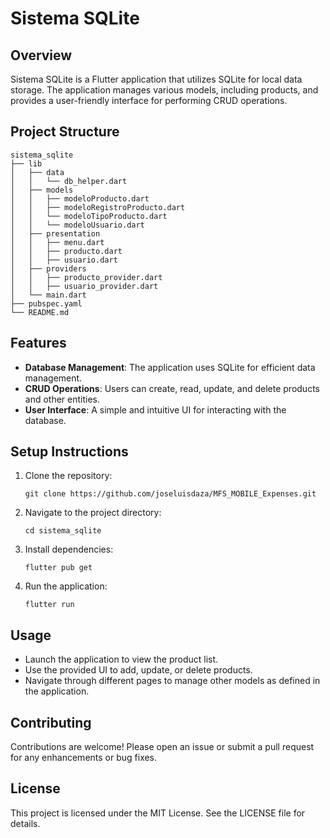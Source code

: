 # Sistema SQLite

## Overview

Sistema SQLite is a Flutter application that utilizes SQLite for local data storage. The application manages various models, including products, and provides a user-friendly interface for performing CRUD operations.

## Project Structure

```
sistema_sqlite
├── lib
│   ├── data
│   │   └── db_helper.dart
│   ├── models
│   │   ├── modeloProducto.dart
│   │   ├── modeloRegistroProducto.dart
│   │   └── modeloTipoProducto.dart
│   │   └── modeloUsuario.dart
│   ├── presentation
│   │   ├── menu.dart
│   │   ├── producto.dart
│   │   ├── usuario.dart
│   ├── providers
│   │   ├── producto_provider.dart
│   │   ├── usuario_provider.dart
│   └── main.dart
├── pubspec.yaml
└── README.md
```

## Features

- **Database Management**: The application uses SQLite for efficient data management.
- **CRUD Operations**: Users can create, read, update, and delete products and other entities.
- **User Interface**: A simple and intuitive UI for interacting with the database.

## Setup Instructions

1. Clone the repository:
   ```
   git clone https://github.com/joseluisdaza/MFS_MOBILE_Expenses.git
   ```
2. Navigate to the project directory:
   ```
   cd sistema_sqlite
   ```
3. Install dependencies:
   ```
   flutter pub get
   ```
4. Run the application:
   ```
   flutter run
   ```

## Usage

- Launch the application to view the product list.
- Use the provided UI to add, update, or delete products.
- Navigate through different pages to manage other models as defined in the application.

## Contributing

Contributions are welcome! Please open an issue or submit a pull request for any enhancements or bug fixes.

## License

This project is licensed under the MIT License. See the LICENSE file for details.
